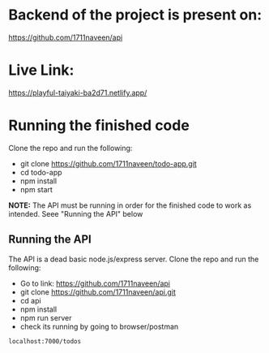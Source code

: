 # Backend of the project is present on:
https://github.com/1711naveen/api

# Live Link:
https://playful-taiyaki-ba2d71.netlify.app/

# Running the finished code

Clone the repo and run the following:

- git clone https://github.com/1711naveen/todo-app.git
- cd todo-app
- npm install
- npm start

**NOTE:** The API must be running in order for the finished code to work as intended. Seee "Running the API" below

## Running the API

The API is a dead basic node.js/express server. Clone the repo and run the following:

- Go to link: https://github.com/1711naveen/api
- git clone https://github.com/1711naveen/api.git
- cd api
- npm install
- npm run server
- check its running by going to browser/postman

```
localhost:7000/todos

```
